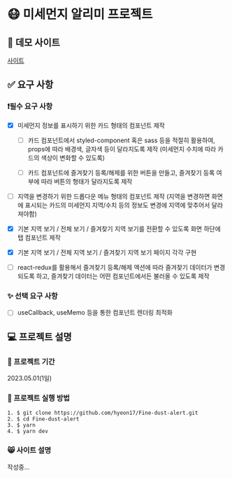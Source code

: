 # 😷 미세먼지 알리미 프로젝트
## 📄 데모 사이트
[사이트]()
## ✅ 요구 사항
### ❗필수 요구 사항
- [x] 미세먼지 정보를 표시하기 위한 카드 형태의 컴포넌트 제작

  - [ ] 카드 컴포넌트에서 styled-component 혹은 sass 등을 적절히 활용하여, props에 따라 배경색, 글자색 등이 달라지도록 제작 (미세먼지 수치에 따라 카드의 색상이 변화할 수 있도록)

  - [ ] 카드 컴포넌트에 즐겨찾기 등록/해제를 위한 버튼을 만들고, 즐겨찾기 등록 여부에 따라 버튼의 형태가 달라지도록 제작

- [ ] 지역을 변경하기 위한 드롭다운 메뉴 형태의 컴포넌트 제작 (지역을 변경하면 화면에 표시되는 카드의 미세먼지 지역/수치 등의 정보도 변경에 지역에 맞추어서 달라져야함)

- [x] 기본 지역 보기 / 전체 보기 / 즐겨찾기 지역 보기를 전환할 수 있도록 화면 하단에 탭 컴포넌트 제작

- [x] 기본 지역 보기 / 전체 지역 보기 / 즐겨찾기 지역 보기 페이지 각각 구현

- [ ] react-redux를 활용해서 즐겨찾기 등록/해제 액션에 따라 즐겨찾기 데이터가 변경되도록 하고, 즐겨찾기 데이터는 어떤 컴포넌트에서든 불러올 수 있도록 제작
### ✨ 선택 요구 사항
- [ ] useCallback, useMemo 등을 통한 컴포넌트 렌더링 최적화

## 💻 프로젝트 설명
### 📅 프로젝트 기간
2023.05.01(1일)
### 🏃 프로젝트 실행 방법
```
1. $ git clone https://github.com/hyeon17/Fine-dust-alert.git
2. $ cd Fine-dust-alert
3. $ yarn
4. $ yarn dev
```

### 😸 사이트 설명
작성중...